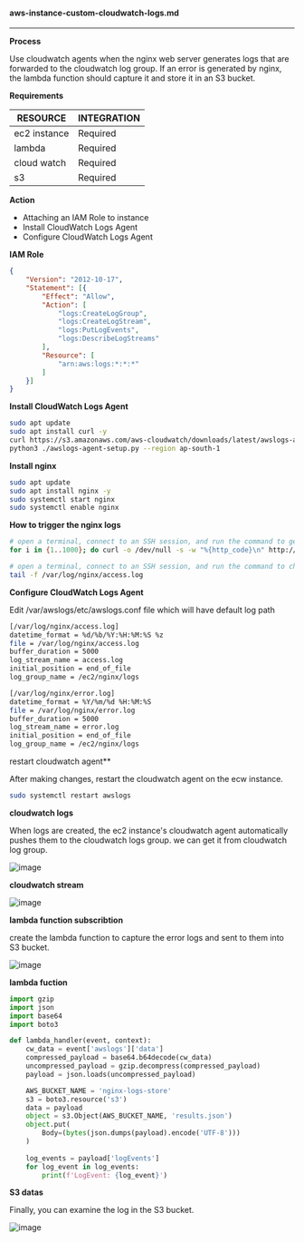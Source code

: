 #### aws-instance-custom-cloudwatch-logs.md

----

**Process**

Use cloudwatch agents when the nginx web server generates logs that are forwarded to the cloudwatch log group. If an error is generated by nginx, the lambda function should capture it and store it in an S3 bucket.

**Requirements**

| RESOURCE | INTEGRATION |
|---|---|
| ec2 instance | Required |
| lambda | Required |
| cloud watch | Required |
| s3 | Required |


**Action**

* Attaching an IAM Role to instance
* Install CloudWatch Logs Agent
* Configure CloudWatch Logs Agent

**IAM Role**

```json
{
    "Version": "2012-10-17",
    "Statement": [{
        "Effect": "Allow",
        "Action": [
            "logs:CreateLogGroup",
            "logs:CreateLogStream",
            "logs:PutLogEvents",
            "logs:DescribeLogStreams"
        ],
        "Resource": [
            "arn:aws:logs:*:*:*"
        ]
    }]
}

```

**Install CloudWatch Logs Agent**

```bash
sudo apt update
sudo apt install curl -y
curl https://s3.amazonaws.com/aws-cloudwatch/downloads/latest/awslogs-agent-setup.py -O
python3 ./awslogs-agent-setup.py --region ap-south-1
```

**Install nginx**

```bash
sudo apt update
sudo apt install nginx -y
sudo systemctl start nginx
sudo systemctl enable nginx
```

**How to trigger the nginx logs**


```bash
# open a terminal, connect to an SSH session, and run the command to generate logs.
for i in {1..1000}; do curl -o /dev/null -s -w "%{http_code}\n" http://locahost; sleep 2; done
```

```bash
# open a terminal, connect to an SSH session, and run the command to check access logs.
tail -f /var/log/nginx/access.log
```

**Configure CloudWatch Logs Agent**

Edit /var/awslogs/etc/awslogs.conf file which will have default log path 

```bash
[/var/log/nginx/access.log]
datetime_format = %d/%b/%Y:%H:%M:%S %z
file = /var/log/nginx/access.log
buffer_duration = 5000
log_stream_name = access.log
initial_position = end_of_file
log_group_name = /ec2/nginx/logs

[/var/log/nginx/error.log]
datetime_format = %Y/%m/%d %H:%M:%S
file = /var/log/nginx/error.log
buffer_duration = 5000
log_stream_name = error.log
initial_position = end_of_file
log_group_name = /ec2/nginx/logs
```

restart cloudwatch agent**

After making changes, restart the cloudwatch agent on the ecw instance.

```bash
sudo systemctl restart awslogs
```

**cloudwatch logs**

When logs are created, the ec2 instance's cloudwatch agent automatically pushes them to the cloudwatch logs group. we can get it from cloudwatch log group.

![image](https://user-images.githubusercontent.com/57703276/165018504-9b2d1781-c524-4262-ad86-1a4590945e86.png)

**cloudwatch stream**

![image](https://user-images.githubusercontent.com/57703276/165018765-48f54378-9925-4504-8767-2661c0b9a4c6.png)

**lambda function subscribtion**

create the lambda function to capture the error logs and sent to them into S3 bucket.

![image](https://user-images.githubusercontent.com/57703276/165019127-1e7e4c2a-6b4a-49fd-9081-ba349b5cfd8f.png)

**lambda fuction**

```py
import gzip
import json
import base64
import boto3

def lambda_handler(event, context):
    cw_data = event['awslogs']['data']
    compressed_payload = base64.b64decode(cw_data)
    uncompressed_payload = gzip.decompress(compressed_payload)
    payload = json.loads(uncompressed_payload)

    AWS_BUCKET_NAME = 'nginx-logs-store'
    s3 = boto3.resource('s3')
    data = payload
    object = s3.Object(AWS_BUCKET_NAME, 'results.json')
    object.put(
        Body=(bytes(json.dumps(payload).encode('UTF-8')))
    )
    
    log_events = payload['logEvents']
    for log_event in log_events:
        print(f'LogEvent: {log_event}')
```

**S3 datas**

Finally, you can examine the log in the S3 bucket.

![image](https://user-images.githubusercontent.com/57703276/165019341-20022b5d-3cb5-45ac-87f5-2c50c0f1af26.png)




